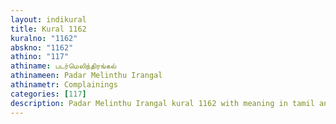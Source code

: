 ```yaml
---
layout: indikural
title: Kural 1162
kuralno: "1162"
abskno: "1162"
athino: "117"
athiname: படர்மெலிந்திரங்கல்
athinameen: Padar Melinthu Irangal
athinametr: Complainings
categories: [117]
description: Padar Melinthu Irangal kural 1162 with meaning in tamil and english 
---
```



